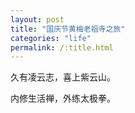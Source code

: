 ```yaml
---
layout: post
title: "国庆节黄梅老祖寺之旅"
categories: "life"
permalink: /:title.html
---
```


久有凌云志，喜上紫云山。

内修生活禅，外练太极拳。

<div align="center"><img src="/images/laozusi.jpg" width="" height="" alt=""></div>


